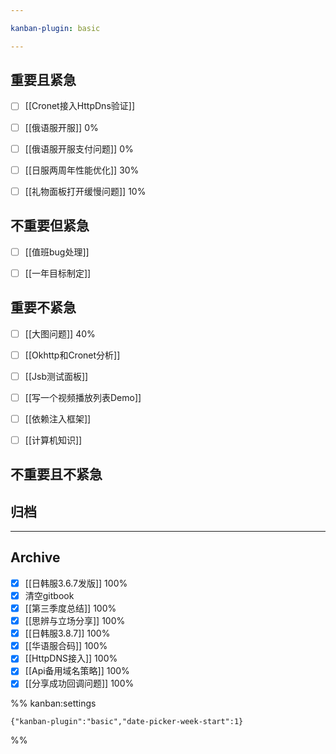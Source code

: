 ```yaml
---

kanban-plugin: basic

---
```


## 重要且紧急

- [ ] [[Cronet接入HttpDns验证]]
- [ ] [[俄语服开服]] 0%
- [ ] [[俄语服开服支付问题]] 0%
- [ ] [[日服两周年性能优化]]  30%
- [ ] [[礼物面板打开缓慢问题]] 10%


## 不重要但紧急

- [ ] [[值班bug处理]]
- [ ] [[一年目标制定]]


## 重要不紧急

- [ ] [[大图问题]] 40%
- [ ] [[Okhttp和Cronet分析]]
- [ ] [[Jsb测试面板]]
- [ ] [[写一个视频播放列表Demo]]
- [ ] [[依赖注入框架]]
- [ ] [[计算机知识]]


## 不重要且不紧急



## 归档



***

## Archive

- [x] [[日韩服3.6.7发版]] 100%
- [x] 清空gitbook
- [x] [[第三季度总结]] 100%
- [x] [[思辨与立场分享]] 100%
- [x] [[日韩服3.8.7]]  100%
- [x] [[华语服合码]]  100%
- [x] [[HttpDNS接入]] 100%
- [x] [[Api备用域名策略]] 100%
- [x] [[分享成功回调问题]] 100%

%% kanban:settings
```
{"kanban-plugin":"basic","date-picker-week-start":1}
```
%%